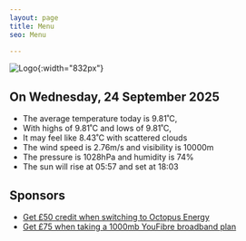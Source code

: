 ```yaml
---
layout: page
title: Menu
seo: Menu

---
```


![Logo](/images/logo.jpg){:width="832px"}

<!-- weather_marker starts -->
## On Wednesday, 24 September 2025

- The average temperature today is 9.81˚C,
- With highs of 9.81˚C and lows of 9.81˚C,
- It may feel like 8.43˚C with scattered clouds
- The wind speed is 2.76m/s and visibility is 10000m
- The pressure is 1028hPa and humidity is 74%
- The sun will rise at 05:57 and set at 18:03

<!-- weather_marker ends -->

## Sponsors

- [Get £50 credit when switching to Octopus Energy](https://bit.ly/3oD1nnS)
- [Get £75 when taking a 1000mb YouFibre broadband plan](https://aklam.io/91zWhU?)
